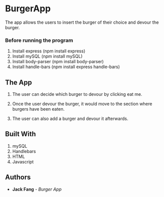 # BurgerApp

The app allows the users to insert the burger of their choice and devour the burger. 


### Before running the program

1. Install express (npm install express)
2. Install mySQL (npm install mySQL)
3. Install body-parser (npm install body-parser)
4. Install handle-bars (npm install express handle-bars)



## The App

1. The user can decide which burger to devour by clicking eat me.


2. Once the user devour the burger, it would move to the section where burgers have been eaten.

3. The user can also add a burger and devour it afterwards.

## Built With

1. mySQL
2. Handlebars
3. HTML
4. Javascript

## Authors

* **Jack Fang** - *Burger App*
